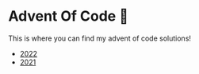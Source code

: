 # Advent Of Code 🎄

This is where you can find my advent of code solutions!

- [2022](./2022/README.md)
- [2021](./2021/README.md)
